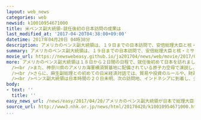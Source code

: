 ```yaml
---
layout: web_news
categories: web
newsid: k10010954671000
title: 米ペンス副大統領-就任後初の日本訪問の成果は
last_modified_at: '2017-04-20T04:38:00+09:00'
datetime: 2017年04月20日 04時38分
description: アメリカのペンス副大統領は、１９日までの日本訪問で、安倍総理大臣と核・ミサイル開発を加速させる北朝鮮への対応を確認したほか、日米の新たな経済対話では貿易や投資のルールなど３つの分野で事務レベルの協議に入ることで一致しました。
summary: アメリカのペンス副大統領は、１９日までの日本訪問で、安倍総理大臣と核・ミサイル開発を加速させる北朝鮮への対応を確認したほか、日米の新たな経済対話では貿易や投資のルールなど３つの分野で事務レベルの協議に入ることで一致しました。
movie_url: https://newswebeasy.github.io/ja201704/news/web/movie/2017/04/20/k10010954671000.mp4
more: アメリカのペンス副大統領は１８日から２日間の日程で、就任後初めて日本を訪れました。<br /><br />滞在中、ペンス副大統領は安倍総理大臣と会談を行い、北朝鮮が新たな段階の脅威になっているという認識で一致し、北朝鮮に影響力のある中国の役割が重要だとして、働きかけを強めていくことを確認しました。<br
  /><br />また、神奈川県のアメリカ海軍横須賀基地に配備されている原子力空母で演説し、「北朝鮮は最も危険で差し迫った脅威だ。アメリカは、いかなる攻撃に対しても、圧倒的で効果的な反撃を行う」と述べ、核やミサイル開発を加速させる北朝鮮を強くけん制しました。<br
  /><br />さらに、麻生副総理との初めての日米経済対話では、貿易や投資のルールや、財政や金融など経済政策面の協力、それにインフラ投資などでの協力の３つの分野で事務レベルの協議に入ることで一致し、年内に２回目の対話を行うことになりました。<br
  /><br />ペンス副大統領は日本時間の２０日未明、次の訪問地、インドネシアに到着し、ジョコ大統領とテロ対策などについて話し合うことにしています。
body:
- text: ''
  title: ''
easy_news_url: /news/easy/2017/04/20/アメリカのペンス副大統領が日本で総理大臣などと会う/
source_url: http://www3.nhk.or.jp/news/html/20170420/k10010954671000.html
...
```

